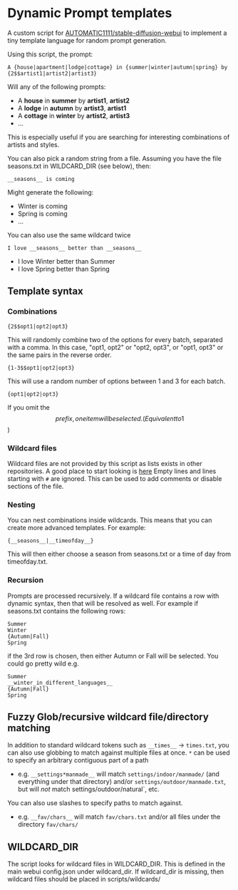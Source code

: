 # Dynamic Prompt templates

A custom script for [AUTOMATIC1111/stable-diffusion-webui](https://github.com/AUTOMATIC1111/stable-diffusion-webui) to implement a tiny template language for random prompt generation. 

Using this script, the prompt:

	A {house|apartment|lodge|cottage} in {summer|winter|autumn|spring} by {2$$artist1|artist2|artist3}

Will any of the following prompts:

- A **house** in **summer** by **artist1**, **artist2**
- A **lodge** in **autumn** by **artist3**, **artist1**
- A **cottage** in **winter** by **artist2**, **artist3**
- ...

This is especially useful if you are searching for interesting combinations of artists and styles.

You can also pick a random string from a file. Assuming you have the file seasons.txt in WILDCARD_DIR (see below), then:

    __seasons__ is coming

Might generate the following:

- Winter is coming
- Spring is coming
- ...

You can also use the same wildcard twice

    I love __seasons__ better than __seasons__

- I love Winter better than Summer
- I love Spring better than Spring


## Template syntax

### Combinations
	{2$$opt1|opt2|opt3}

This will randomly combine two of the options for every batch, separated with a comma.  In this case, "opt1, opt2" or "opt2, opt3", or "opt1, opt3" or the same pairs in the reverse order.

	{1-3$$opt1|opt2|opt3}

This will use a random number of options between 1 and 3 for each batch. 

	{opt1|opt2|opt3}
If you omit the $$ prefix, one item will be selected. (Equivalent to 1$$)

### Wildcard files
Wildcard files are not provided by this script as lists exists in other repositories. A good place to start looking is [here](https://github.com/jtkelm2/stable-diffusion-webui-1/tree/master/scripts/wildcards)
Empty lines and lines starting with `#` are ignored. This can be used to add comments or disable sections of the file.

### Nesting
You can nest combinations inside wildcards. This means that you can create more advanced templates. For example:

    {__seasons__|__timeofday__}

This will then either choose a season from seasons.txt or a time of day from timeofday.txt.

### Recursion
Prompts are processed recursively. If a wildcard file contains a row with dynamic syntax, then that will be resolved as well. For example if seasons.txt contains the following rows:

	Summer
	Winter
	{Autumn|Fall}
	Spring

if the 3rd row is chosen, then either Autumn or Fall will be selected. You could go pretty wild e.g.

	Summer
	__winter_in_different_languages__
	{Autumn|Fall}
	Spring

## Fuzzy Glob/recursive wildcard file/directory matching
In addition to standard wildcard tokens such as `__times__` -> `times.txt`, you can also use globbing to match against multiple files at once.
`*` can be used to specify an arbitrary contiguous part of a path
  * e.g. `__settings*manmade__` will match `settings/indoor/manmade/` (and everything under that directory) and/or `settings/outdoor/manmade.txt`, but will _not_ match settings/outdoor/natural`, etc.

You can also use slashes to specify paths to match against.
  * e.g. `__fav/chars__` will match `fav/chars.txt` and/or all files under the directory `fav/chars/` 

## WILDCARD_DIR
The script looks for wildcard files in WILDCARD_DIR. This is defined in the main webui config.json under wildcard_dir. If wildcard_dir is missing, then wildcard files should be placed in scripts/wildcards/

